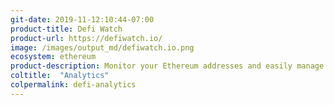 ```yaml
---
git-date: 2019-11-12:10:44-07:00
product-title: Defi Watch
product-url: https://defiwatch.io/
image: /images/output_md/defiwatch.io.png
ecosystem: ethereum
product-description: Monitor your Ethereum addresses and easily manage your DeFi transaction for DDEX, Compound, DyDx and Maker.
coltitle:  "Analytics"
colpermalink: defi-analytics
---
```

